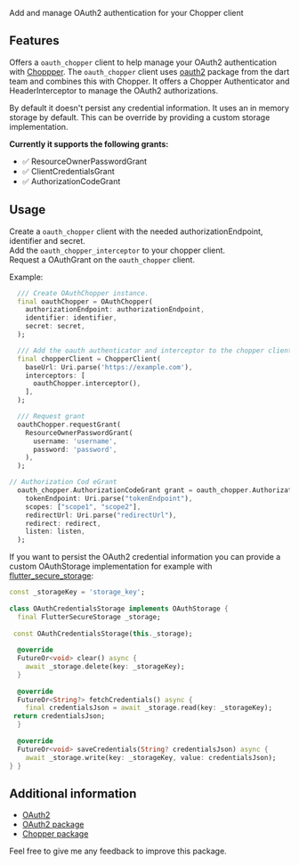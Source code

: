 <!--     
This README describes the package. If you publish this package to pub.dev,    
this README's contents appear on the landing page for your package.    
    
For information about how to write a good package README, see the guide for    
[writing package pages](https://dart.dev/guides/libraries/writing-package-pages).     
    
For general information about developing packages, see the Dart guide for    
[creating packages](https://dart.dev/guides/libraries/create-library-packages)    
and the Flutter guide for    
[developing packages and plugins](https://flutter.dev/developing-packages).     
-->    

Add and manage OAuth2 authentication for your Chopper client

## Features

Offers a `oauth_chopper` client to help manage your OAuth2 authentication
with [Choppper](https://pub.dev/packages/chopper). The `oauth_chopper` client
uses [oauth2](https://pub.dev/packages/oauth2) package from the dart team and combines this with
Chopper. It offers a Chopper Authenticator and HeaderInterceptor to manage the OAuth2
authorizations.

By default it doesn't persist any credential information. It uses an in memory storage by default.
This can be override by providing a custom storage implementation.

**Currently it supports the following grants:**

- ✅ ResourceOwnerPasswordGrant
- ✅ ClientCredentialsGrant
- ✅ AuthorizationCodeGrant

## Usage

Create a `oauth_chopper` client with the needed authorizationEndpoint, identifier and secret.  
Add the `oauth_chopper_interceptor` to your chopper client.  
Request a OAuthGrant on the `oauth_chopper` client.

Example:

```dart    
  /// Create OAuthChopper instance.
  final oauthChopper = OAuthChopper(
    authorizationEndpoint: authorizationEndpoint,
    identifier: identifier,
    secret: secret,
  );

  /// Add the oauth authenticator and interceptor to the chopper client.
  final chopperClient = ChopperClient(
    baseUrl: Uri.parse('https://example.com'),
    interceptors: [
      oauthChopper.interceptor(),
    ],
  );

  /// Request grant
  oauthChopper.requestGrant(
    ResourceOwnerPasswordGrant(
      username: 'username',
      password: 'password',
    ),
  );

// Authorization Cod eGrant
  oauth_chopper.AuthorizationCodeGrant grant = oauth_chopper.AuthorizationCodeGrant(
    tokenEndpoint: Uri.parse("tokenEndpoint"),
    scopes: ["scope1", "scope2"],
    redirectUrl: Uri.parse("redirectUrl"),
    redirect: redirect,
    listen: listen,
  );
```   

If you want to persist the OAuth2 credential information you can provide a custom OAuthStorage
implementation for example
with [flutter_secure_storage](https://pub.dev/packages/flutter_secure_storage):

```dart  
const _storageKey = 'storage_key';  
  
class OAuthCredentialsStorage implements OAuthStorage {    
  final FlutterSecureStorage _storage;    
    
 const OAuthCredentialsStorage(this._storage);    
    
  @override    
  FutureOr<void> clear() async {    
    await _storage.delete(key: _storageKey);    
  }    
    
  @override    
  FutureOr<String?> fetchCredentials() async {    
    final credentialsJson = await _storage.read(key: _storageKey);    
 return credentialsJson;    
  }    
    
  @override    
  FutureOr<void> saveCredentials(String? credentialsJson) async {    
    await _storage.write(key: _storageKey, value: credentialsJson);    
} }  
```  

## Additional information

- [OAuth2](https://oauth.net/2/)
- [OAuth2 package](https://pub.dev/packages/oauth2)
- [Chopper package](https://pub.dev/packages/chopper)

Feel free to give me any feedback to improve this package.